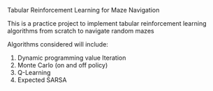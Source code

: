 Tabular Reinforcement Learning for Maze Navigation

This is a practice project to implement tabular reinforcement
learning algorithms from scratch to navigate random mazes

Algorithms considered will include:

1) Dynamic programming value Iteration
2) Monte Carlo (on and off policy)
3) Q-Learning
4) Expected SARSA
